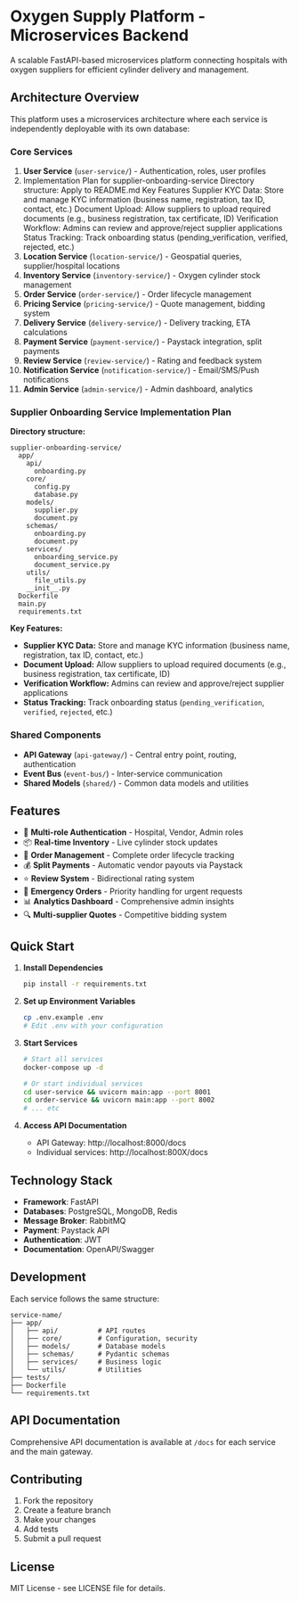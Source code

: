 # Oxygen Supply Platform - Microservices Backend

A scalable FastAPI-based microservices platform connecting hospitals with oxygen suppliers for efficient cylinder delivery and management.

## Architecture Overview

This platform uses a microservices architecture where each service is independently deployable with its own database:

### Core Services

1. **User Service** (`user-service/`) - Authentication, roles, user profiles
2. Implementation Plan for supplier-onboarding-service
Directory structure:
Apply to README.md
Key Features
Supplier KYC Data: Store and manage KYC information (business name, registration, tax ID, contact, etc.)
Document Upload: Allow suppliers to upload required documents (e.g., business registration, tax certificate, ID)
Verification Workflow: Admins can review and approve/reject supplier applications
Status Tracking: Track onboarding status (pending_verification, verified, rejected, etc.)
3. **Location Service** (`location-service/`) - Geospatial queries, supplier/hospital locations
4. **Inventory Service** (`inventory-service/`) - Oxygen cylinder stock management
5. **Order Service** (`order-service/`) - Order lifecycle management
6. **Pricing Service** (`pricing-service/`) - Quote management, bidding system
7. **Delivery Service** (`delivery-service/`) - Delivery tracking, ETA calculations
8. **Payment Service** (`payment-service/`) - Paystack integration, split payments
9. **Review Service** (`review-service/`) - Rating and feedback system
10. **Notification Service** (`notification-service/`) - Email/SMS/Push notifications
11. **Admin Service** (`admin-service/`) - Admin dashboard, analytics

### Supplier Onboarding Service Implementation Plan

**Directory structure:**
```
supplier-onboarding-service/
  app/
    api/
      onboarding.py
    core/
      config.py
      database.py
    models/
      supplier.py
      document.py
    schemas/
      onboarding.py
      document.py
    services/
      onboarding_service.py
      document_service.py
    utils/
      file_utils.py
    __init__.py
  Dockerfile
  main.py
  requirements.txt
```

**Key Features:**
- **Supplier KYC Data:** Store and manage KYC information (business name, registration, tax ID, contact, etc.)
- **Document Upload:** Allow suppliers to upload required documents (e.g., business registration, tax certificate, ID)
- **Verification Workflow:** Admins can review and approve/reject supplier applications
- **Status Tracking:** Track onboarding status (`pending_verification`, `verified`, `rejected`, etc.)

### Shared Components

- **API Gateway** (`api-gateway/`) - Central entry point, routing, authentication
- **Event Bus** (`event-bus/`) - Inter-service communication
- **Shared Models** (`shared/`) - Common data models and utilities

## Features

- 🏥 **Multi-role Authentication** - Hospital, Vendor, Admin roles
- 📦 **Real-time Inventory** - Live cylinder stock updates
- 🚚 **Order Management** - Complete order lifecycle tracking
- 💰 **Split Payments** - Automatic vendor payouts via Paystack
- ⭐ **Review System** - Bidirectional rating system
- 🚨 **Emergency Orders** - Priority handling for urgent requests
- 📊 **Analytics Dashboard** - Comprehensive admin insights
- 🔍 **Multi-supplier Quotes** - Competitive bidding system

## Quick Start

1. **Install Dependencies**
   ```bash
   pip install -r requirements.txt
   ```

2. **Set up Environment Variables**
   ```bash
   cp .env.example .env
   # Edit .env with your configuration
   ```

3. **Start Services**
   ```bash
   # Start all services
   docker-compose up -d
   
   # Or start individual services
   cd user-service && uvicorn main:app --port 8001
   cd order-service && uvicorn main:app --port 8002
   # ... etc
   ```

4. **Access API Documentation**
   - API Gateway: http://localhost:8000/docs
   - Individual services: http://localhost:800X/docs

## Technology Stack

- **Framework**: FastAPI
- **Databases**: PostgreSQL, MongoDB, Redis
- **Message Broker**: RabbitMQ
- **Payment**: Paystack API
- **Authentication**: JWT
- **Documentation**: OpenAPI/Swagger

## Development

Each service follows the same structure:
```
service-name/
├── app/
│   ├── api/          # API routes
│   ├── core/         # Configuration, security
│   ├── models/       # Database models
│   ├── schemas/      # Pydantic schemas
│   ├── services/     # Business logic
│   └── utils/        # Utilities
├── tests/
├── Dockerfile
└── requirements.txt
```

## API Documentation

Comprehensive API documentation is available at `/docs` for each service and the main gateway.

## Contributing

1. Fork the repository
2. Create a feature branch
3. Make your changes
4. Add tests
5. Submit a pull request

## License

MIT License - see LICENSE file for details.
